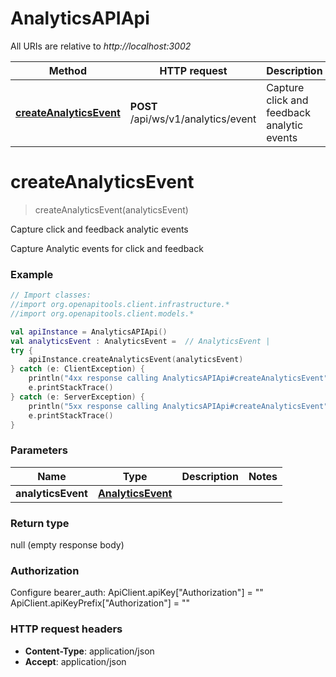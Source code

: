# AnalyticsAPIApi

All URIs are relative to *http://localhost:3002*

Method | HTTP request | Description
------------- | ------------- | -------------
[**createAnalyticsEvent**](AnalyticsAPIApi.md#createAnalyticsEvent) | **POST** /api/ws/v1/analytics/event | Capture click and feedback analytic events


<a name="createAnalyticsEvent"></a>
# **createAnalyticsEvent**
> createAnalyticsEvent(analyticsEvent)

Capture click and feedback analytic events

Capture Analytic events for click and feedback

### Example
```kotlin
// Import classes:
//import org.openapitools.client.infrastructure.*
//import org.openapitools.client.models.*

val apiInstance = AnalyticsAPIApi()
val analyticsEvent : AnalyticsEvent =  // AnalyticsEvent | 
try {
    apiInstance.createAnalyticsEvent(analyticsEvent)
} catch (e: ClientException) {
    println("4xx response calling AnalyticsAPIApi#createAnalyticsEvent")
    e.printStackTrace()
} catch (e: ServerException) {
    println("5xx response calling AnalyticsAPIApi#createAnalyticsEvent")
    e.printStackTrace()
}
```

### Parameters

Name | Type | Description  | Notes
------------- | ------------- | ------------- | -------------
 **analyticsEvent** | [**AnalyticsEvent**](AnalyticsEvent.md)|  |

### Return type

null (empty response body)

### Authorization


Configure bearer_auth:
    ApiClient.apiKey["Authorization"] = ""
    ApiClient.apiKeyPrefix["Authorization"] = ""

### HTTP request headers

 - **Content-Type**: application/json
 - **Accept**: application/json

